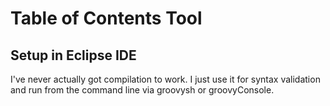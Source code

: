 # Table of Contents Tool

## Setup in Eclipse IDE
I've never actually got compilation to work. I just use it for syntax validation and run from the command line via groovysh or groovyConsole.
